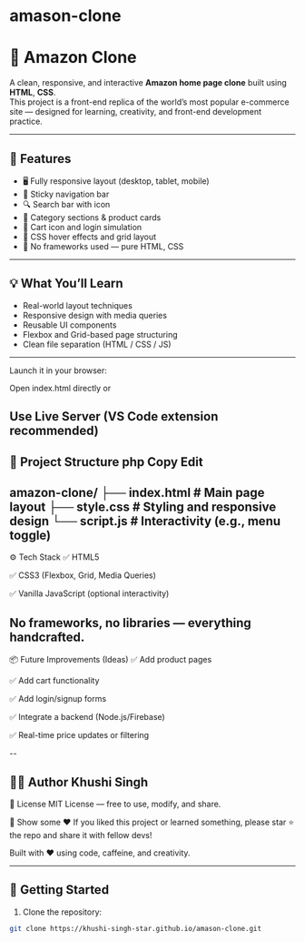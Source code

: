 # amason-clone
# 🛒 Amazon Clone

A clean, responsive, and interactive **Amazon home page clone** built using **HTML**, **CSS**.  
This project is a front-end replica of the world’s most popular e-commerce site — designed for learning, creativity, and front-end development practice.

---

## 🌟 Features

- 🖥️ Fully responsive layout (desktop, tablet, mobile)
- 🧭 Sticky navigation bar
- 🔍 Search bar with icon
- 🧾 Category sections & product cards
- 🛒 Cart icon and login simulation
- 🎨 CSS hover effects and grid layout
- 🚫 No frameworks used — pure HTML, CSS 

---

## 💡 What You’ll Learn

- Real-world layout techniques
- Responsive design with media queries
- Reusable UI components
- Flexbox and Grid-based page structuring
- Clean file separation (HTML / CSS / JS)

---

Launch it in your browser:

Open index.html directly
or

Use Live Server (VS Code extension recommended)
---

📁 Project Structure
php
Copy
Edit
---
amazon-clone/
├── index.html        # Main page layout
├── style.css         # Styling and responsive design
└── script.js         # Interactivity (e.g., menu toggle)
---
⚙️ Tech Stack
✅ HTML5

✅ CSS3 (Flexbox, Grid, Media Queries)

✅ Vanilla JavaScript (optional interactivity)

No frameworks, no libraries — everything handcrafted.
---

📦 Future Improvements (Ideas)
✅ Add product pages

✅ Add cart functionality

✅ Add login/signup forms

✅ Integrate a backend (Node.js/Firebase)

✅ Real-time price updates or filtering

--

👩‍💻 Author
Khushi Singh
---

📜 License
MIT License — free to use, modify, and share.

🌟 Show some ❤️
If you liked this project or learned something,
please star ⭐ the repo and share it with fellow devs!

Built with ❤️ using code, caffeine, and creativity.

---
## 🚀 Getting Started

1. Clone the repository:
```bash
git clone https://khushi-singh-star.github.io/amason-clone.git

